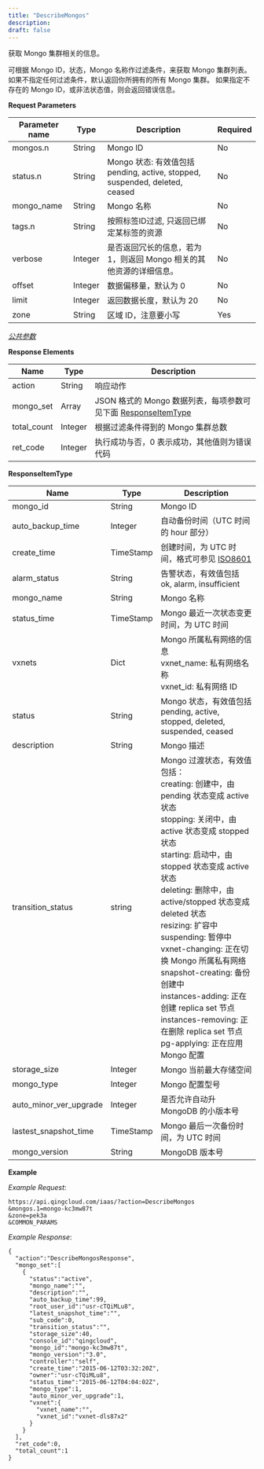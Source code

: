 ```yaml
---
title: "DescribeMongos"
description: 
draft: false
---
```




获取 Mongo 集群相关的信息。

可根据 Mongo ID，状态，Mongo 名称作过滤条件，来获取 Mongo 集群列表。 如果不指定任何过滤条件，默认返回你所拥有的所有 Mongo 集群。 如果指定不存在的 Mongo ID，或非法状态值，则会返回错误信息。

**Request Parameters**

| Parameter name | Type | Description | Required |
| --- | --- | --- | --- |
| mongos.n | String | Mongo ID | No |
| status.n | String | Mongo 状态: 有效值包括 pending, active, stopped, suspended, deleted, ceased | No |
| mongo_name | String | Mongo 名称 | No |
| tags.n | String | 按照标签ID过滤, 只返回已绑定某标签的资源 | No |
| verbose | Integer | 是否返回冗长的信息，若为 1，则返回 Mongo 相关的其他资源的详细信息。 | No |
| offset | Integer | 数据偏移量，默认为 0 | No |
| limit | Integer | 返回数据长度，默认为 20 | No |
| zone | String | 区域 ID，注意要小写 | Yes |

[_公共参数_](../../../parameters/)

**Response Elements**

| Name | Type | Description |
| --- | --- | --- |
| action | String | 响应动作 |
| mongo_set | Array | JSON 格式的 Mongo 数据列表，每项参数可见下面 [ResponseItemType](#responseitemtype) |
| total_count | Integer | 根据过滤条件得到的 Mongo 集群总数 |
| ret_code | Integer | 执行成功与否，0 表示成功，其他值则为错误代码 |

**ResponseItemType**

| Name | Type | Description |
| --- | --- | --- |
| mongo_id | String | Mongo ID |
| auto_backup_time | Integer | 自动备份时间（UTC 时间的 hour 部分） |
| create_time | TimeStamp | 创建时间，为 UTC 时间，格式可参见 [ISO8601](http://www.w3.org/TR/NOTE-datetime) |
| alarm_status | String | 告警状态，有效值包括 ok, alarm, insufficient |
| mongo_name | String | Mongo 名称 |
| status_time | TimeStamp | Mongo 最近一次状态变更时间，为 UTC 时间 |
| vxnets | Dict |Mongo 所属私有网络的信息<br/>vxnet_name: 私有网络名称<br/>vxnet_id: 私有网络 ID |
| status | String | Mongo 状态，有效值包括 pending, active, stopped, deleted, suspended, ceased |
| description | String | Mongo 描述 |
| transition_status | string | Mongo 过渡状态，有效值包括：<br/>creating: 创建中，由 pending 状态变成 active 状态<br/>stopping: 关闭中，由 active 状态变成 stopped 状态<br/>starting: 启动中，由 stopped 状态变成 active 状态<br/>deleting: 删除中，由 active/stopped 状态变成 deleted 状态<br/>resizing: 扩容中<br/>suspending: 暂停中<br/>vxnet-changing: 正在切换 Mongo 所属私有网络<br/>snapshot-creating: 备份创建中<br/>instances-adding: 正在创建 replica set 节点<br/>instances-removing: 正在删除 replica set 节点<br/>pg-applying: 正在应用 Mongo 配置 |
| storage_size | Integer | Mongo 当前最大存储空间 |
| mongo_type | Integer | Mongo 配置型号 |
| auto_minor_ver_upgrade | Integer | 是否允许自动升 MongoDB 的小版本号 |
| lastest_snapshot_time | TimeStamp | Mongo 最后一次备份时间，为 UTC 时间 |
| mongo_version | String | MongoDB 版本号 |

**Example**

_Example Request_:

```
https://api.qingcloud.com/iaas/?action=DescribeMongos
&mongos.1=mongo-kc3mw87t
&zone=pek3a
&COMMON_PARAMS
```

_Example Response_:

```
{
  "action":"DescribeMongosResponse",
  "mongo_set":[
    {
      "status":"active",
      "mongo_name":"",
      "description":"",
      "auto_backup_time":99,
      "root_user_id":"usr-cTQiMLu8",
      "latest_snapshot_time":"",
      "sub_code":0,
      "transition_status":"",
      "storage_size":40,
      "console_id":"qingcloud",
      "mongo_id":"mongo-kc3mw87t",
      "mongo_version":"3.0",
      "controller":"self",
      "create_time":"2015-06-12T03:32:20Z",
      "owner":"usr-cTQiMLu8",
      "status_time":"2015-06-12T04:04:02Z",
      "mongo_type":1,
      "auto_minor_ver_upgrade":1,
      "vxnet":{
        "vxnet_name":"",
        "vxnet_id":"vxnet-dls87x2"
      }
    }
  ],
  "ret_code":0,
  "total_count":1
}
```
